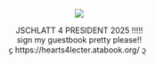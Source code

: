 <p align="center">
<img src="https://i.postimg.cc/T20DvSSH/tumblr-8c2407efc1592e2690713602301caeeb-b5022add-100-1.png" />
  </p>
<div align="center"> JSCHLATT 4 PRESIDENT 2025 !!!!!</div>
<div align="center"> sign my guestbook pretty please!!</div>
<div align="center">᧔ https://hearts4lecter.atabook.org/ ᧓ </div>
  
  

